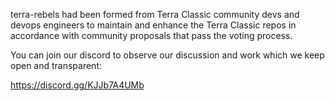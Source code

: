 terra-rebels had been formed from Terra Classic community devs and devops engineers to maintain and enhance the Terra Classic repos in accordance with community proposals that pass the voting process.

You can join our discord to observe our discussion and work which we keep open and transparent:

https://discord.gg/KJJb7A4UMb
